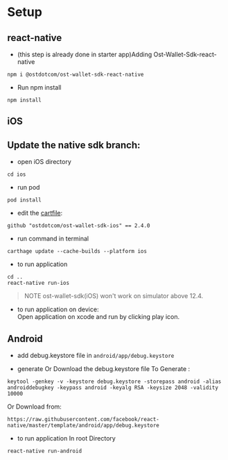 # Setup

## react-native 
* (this step is already done in starter app)Adding Ost-Wallet-Sdk-react-native
```
npm i @ostdotcom/ost-wallet-sdk-react-native
```

* Run npm install
```
npm install
```

## iOS 

## Update the native sdk branch:

* open iOS directory
```
cd ios
```

* run pod 
```
pod install
```

* edit the [cartfile](../ios/cartfile):
```
github "ostdotcom/ost-wallet-sdk-ios" == 2.4.0
```

* run command in terminal
```
carthage update --cache-builds --platform ios
```

* to run application
```
cd ..
react-native run-ios
``` 
> NOTE
> ost-wallet-sdk(iOS) won't work on simulator above 12.4.  

* to run application on device:<br />
Open application on xcode and run by clicking play icon.

## Android
* add debug.keystore file in `android/app/debug.keystore` 

* generate Or Download the debug.keystore file
To Generate : 
```
keytool -genkey -v -keystore debug.keystore -storepass android -alias androiddebugkey -keypass android -keyalg RSA -keysize 2048 -validity 10000
```
Or Download from:
```
https://raw.githubusercontent.com/facebook/react-native/master/template/android/app/debug.keystore
```
* to run application
In root Directory
```
react-native run-android
```